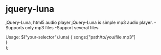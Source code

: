 # jquery-luna
jQuery-Luna, html5 audio player
jQuery-Luna is simple mp3 audio player.
-Supports only mp3 files
-Support several files

Usage:
$("your-selector").luna(
	{
		songs:["path/to/you/file.mp3"]					
	}					
);
